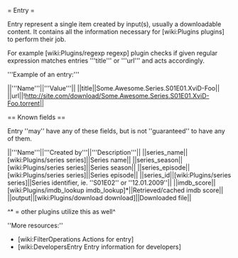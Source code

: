 = Entry =

Entry represent a single item created by input(s), usually a downloadable content.
It contains all the information necessary for [wiki:Plugins plugins] to perform their job.

For example [wiki:Plugins/regexp regexp] plugin checks if given regular expression matches entries '''title''' or '''url''' and acts accordingly.

'''Example of an entry:'''

||'''Name'''||'''Value'''||
||title||Some.Awesome.Series.S01E01.XviD-Foo||
||url||!http://site.com/download/Some.Awesome.Series.S01E01.XviD-Foo.torrent||

== Known fields ==

Entry ''may'' have any of these fields, but is not ''guaranteed'' to have any of them.

||'''Name'''||'''Created by'''||'''Description'''||
||series_name||[wiki:Plugins/series series]||Series name||
||series_season||[wiki:Plugins/series series]||Series season||
||series_episode||[wiki:Plugins/series series]||Series episode||
||series_id||[wiki:Plugins/series series]||Series identifier, ie. ''S01E02'' or ''12.01.2009''||
||imdb_score||[wiki:Plugins/imdb_lookup imdb_lookup]*||Retrieved/cached imdb score||
||output||[wiki:Plugins/download download]||Downloaded file||

^* = other plugins utilize this as well^

''More resources:''
 * [wiki:FilterOperations Actions for entry]
 * [wiki:DevelopersEntry Entry information for developers]
